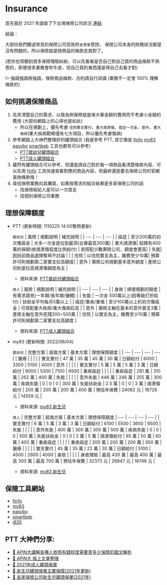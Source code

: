 # Insurance

首先我於 2021 年調查了下台灣保險公司狀況 [連結](https://docs.google.com/spreadsheets/d/1lsRMqrZN3GHPUUXojgxdJ_xsvfoRcXjnV5oARMNQ9fg/edit#gid=0)

結論：

大部份我們聽過常見的保險公司受政府`金管會`管控，
保險公司本身的財務狀況都是沒有問題的，所以保險就是按商品的條款走就對了。

(若你也常聽到很多保險理賠糾紛，可以先看看是否自己對自己買的商品條款不熟悉的，即便很多業務會吹牛皮，但自己買的東西還是得自己去看才對)

!> 強調強調再強調，保險商品條款、合約請自行詳讀 (業務不一定會 100% 理解條款的)

## 如何挑選保險商品

1. 先弄清楚自己的需求，以我為例保險就是保大筆金額的費用而不考慮小金額的費用 (大部份網路上的心得也是如此)
   - 所以在規劃上，優先考慮 `住院實支實付`、`重大燒燙傷`、`癌症一次金`、`意外`、`重大傷病`(重大疾病範疇僅有七大項目，所以優先考慮傷病)
2. 參考網路上大神們整理好的罐頭組合 (我是參考 PTT, 其它像是 [finfo] [my83] [easybo] [smartbeb] 工具也都有可以參考)
   - [PTT嬰幼兒罐頭組合](https://www.ptt.cc/bbs/Insurance/M.1591711651.A.079.html)
   - [PTT成人罐頭組合](https://www.ptt.cc/bbs/Insurance/M.1540543905.A.1B0.html)
3. 雖然有罐頭組合可以參考，但還是請自己對於每一項商品看清楚條款內容，可以先用 [finfo] 工具快速查看對應的商品內容，但最終還是要去保險公司的官網查詢條款哦！
4. 尋找保險業務向其購買，如果按需求的組合結果是多家保險公司的話
   - 找保險經紀人是可以一次買足
   - 找個別保險公司業務

## 理想保障額度

- PTT (更新時間: 1110225 14:00暫時更新)

   `嬰幼兒`
   | 風險 | 規劃說明 | 補充說明 |
   | --- | --- | --- |
   | 癌症 | 至少200萬的初次罹癌金 | 大多一次金是拉到最頂(台壽最高300萬)
   | 重大燒燙傷| 起碼有400萬的保額(依燒燙傷程度比例給付) | 若搭配少數壽險公司，額度會更高| 
   | 失能| 因目前商品選擇暫時不討論 | | 
   | 住院 | 以住院實支為主，雜費至少10萬| 預算許可則規劃第二家實支拉高額度| 
   | 意外 | 壽險公司規劃基本意外額度 | 產險公司則是拉高燒燙傷額度為主 | 
   - 資料來源: [PTT嬰幼兒罐頭組合](https://www.ptt.cc/bbs/Insurance/M.1591711651.A.079.html)

   `成人`
   | 風險 | 規劃說明 | 補充說明 | 
   | --- | --- | --- |
   | 身故 | 順便規劃的額度 | 有需求請見(一年期/長年期/優體) |
   | 失能 | 一次金 500萬以上(因等級打折給付) | 扶助金平均每月5萬以上 |
   | 癌症/重疾/重傷 | 至少100萬以上的初次罹癌金 | 可搭配重大疾病/重大傷病拉高 |
   | 意外 | 壽險主軸在基本的意外實支3萬 | 產險主軸在意外死殘300~500萬 |
   | 住院 | 以實支為主，雜費至少10萬 | 預算許可則規劃第二家實支拉高額度 |
   - 資料來源: [PTT成人罐頭組合](https://www.ptt.cc/bbs/Insurance/M.1540543905.A.1B0.html)

- my83 (更新時間: 2022/06/04)

   `嬰幼兒`
   | 完整方案 | 超值方案 | 基本方案 | 理想保障額度 |
   | --- | --- | --- | --- |
   | 醫療 |  |  |  | 
   | 實支實付 | 47 萬 | 35 萬 | 45 萬 | 30 萬
   | 日額給付 | 6000 | 3300 | 5100 | 4000
   | 意外 |  |  |  | 
   | 實支實付 | 5 萬 | 5 萬 | 5 萬 | 3 萬
   | 日額給付 | 9000 | 5300 | 7100 | 6500
   | 重疾癌症 |  |  |  | 
   | 重疾癌症 | 281 萬 | 310 萬 | 262 萬 | 400 萬
   | 失能 |  |  |  | 
   | 意外失能 | 446 萬 | 246 萬 | 255 萬 | 300 萬
   | 疾病失能 | 0 | 0 | 0 | 300 萬
   | 失能扶助金 | 2.5 萬 | 0 | 0 | 3 萬
   | 燒燙傷給付 | 200 萬 | 200 萬 | 200 萬 | 400 萬
   | 預估年保費 | 24062 元 | 16726 元 | 14559 元 |
   - 資料來源: [my83 新生兒](https://my83.com.tw/bundle/1)

   `成人`
   | 完整方案 | 超值方案 | 基本方案 | 理想保障額度
   | --- | --- | --- | --- |
   | 實支實付 | 6 萬 | 5 萬 | 3 萬 | 3 萬
   | 日額給付 | 6100 | 5500 | 3600 | 6500
   | 失能 |  |  |  | 
   | 意外失能 | 400 萬 | 300 萬 | 300 萬 | 500 萬
   | 疾病失能 | 0 | 0 | 0 | 500 萬
   | 失能扶助金 | 0 | 0 | 2 萬 | 5 萬
   | 燒燙傷給付 | 85 萬 | 50 萬 | 60 萬 | 400 萬
   | 重疾癌症 |  |  |  | 
   | 重疾癌症 | 200 萬 | 200 萬 | 200 萬 | 300 萬
   | 醫療 |  |  |  | 
   | 實支實付 | 45 萬 | 35 萬 | 22 萬 | 30 萬
   | 日額給付 | 5100 | 4500 | 2600 | 4000
   | 身故 |  |  |  | 
   | 身故理賠 | 最高 430 萬 | 最高 400 萬 | 最高 300 萬 | 最高 700 萬
   | 預估年保費 | 32373 元 | 26847 元 | 16748 元 |
   - 資料來源: [my83 新生兒](https://my83.com.tw/bundle/2)

## 保險工具網站

- [finfo]
- [my83]
- [easybo]
- [smartbeb]
- [i835]

## PTT 大神們分享:

- [:link: APIN大講解各種人依照有錢程度需要買多少保險的圖文解析](https://www.ptt.cc/bbs/Insurance/M.1335280665.A.AF9.html)
- [:link: APIN大 版上文章整理](https://www.ptt.cc/bbs/Insurance/M.1554232749.A.39D.html)
- [:link: 2021年成人罐頭保單](https://www.ptt.cc/bbs/Insurance/M.1540543905.A.1B0.html)
- [:link: 新生兒罐頭保單主要保障(2021年更新)](https://www.ptt.cc/bbs/Insurance/M.1591711651.A.079.html)
- [:link: 各家保險公司新生兒罐頭保單(2021年)](https://www.mobile01.com/topicdetail.php?f=375&p=1&t=4207538#53734018)

[finfo]: https://finfo.tw/
[my83]: https://my83.com.tw/
[easybo]: https://easybo.tw/
[smartbeb]: https://www.smartbeb.com.tw/
[i835]: https://i835.com.tw/
